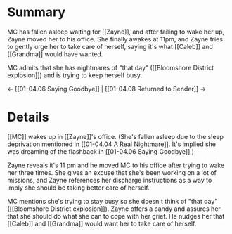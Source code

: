 # Summary

MC has fallen asleep waiting for [[Zayne]], and after failing to wake her up, Zayne moved her to his office. She finally awakes at 11pm, and Zayne tries to gently urge her to take care of herself, saying it's what [[Caleb]] and [[Grandma]] would have wanted.

MC admits that she has nightmares of "that day" ([[Bloomshore District explosion]]) and is trying to keep herself busy.

← [[01-04.06 Saying Goodbye]] | [[01-04.08 Returned to Sender]] →

# Details

[[MC]] wakes up in [[Zayne]]'s office. (She's fallen asleep due to the sleep deprivation mentioned in [[01-04.04 A Real Nightmare]]. It's implied she was dreaming of the flashback in [[01-04.06 Saying Goodbye]].)

Zayne reveals it's 11 pm and he moved MC to his office after trying to wake her three times. She gives an excuse that she's been working on a lot of missions, and Zayne references her discharge instructions as a way to imply she should be taking better care of herself.

MC mentions she's trying to stay busy so she doesn't think of "that day" ([[Bloomshore District explosion]]). Zayne offers a candy and assures her that she should do what she can to cope with her grief. He nudges her that [[Caleb]] and [[Grandma]] would want her to take care of herself.
